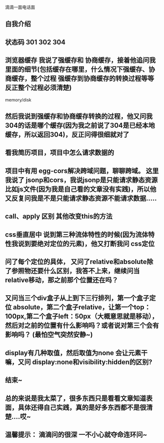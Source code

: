 滴滴一面电话面
## 自我介绍
## 状态码 301 302 304
## 浏览器缓存  我说了强缓存和 协商缓存，接着他追问我里面的细节(包括缓存在哪里，什么情况下强缓存、协商缓存，整个过程 强缓存到协商缓存的转换过程等等 反正整个过程必须清楚)
memory/disk
## 然后我说到强缓存和协商缓存转换的过程，他又问我304的话是哪个缓存(因为我之前说了304是已经本地缓存，所以返回304)，反正问得很细就对了
## 看我简历项目，项目中怎么请求数据的
## 项目中有用 egg-cors解决跨域问题，聊聊跨域。 这里我说了 jsonp和cors，我说jsonp是只能请求静态资源比如js文件(因为我是自己看的文章没有实践)，所以他又反复问我是不是只能请求静态资源不能请求数据.....

## call、apply 区别  其他改变this的方法
## css垂直居中 说到第三种流体特性的时候(因为流体特性我说到要绝对定位的元素)，他又打断我问 css定位
## 问了每个定位的具体， 又问了relative和absolute除了参照物还要什么区别，我答不上来，继续问当relative移动，那之前那个位置还在吗？


## 又问当三个div盒子从上到下三行排列，第一个盒子定位 absolute，第二个盒子relative，让第一个top：100px,第二个盒子left：50px（大概意思就是移动），然后对之前的位置有什么影响吗？或者说对第三个会有影响吗？ (最怕空气突然安静~) 

## display有几种取值，然后取值为none 会让元素干嘛，又问 display:none和visibility:hidden的区别? 

## 结束~

## 总的来说是我太菜了，很多东西只是看看文章知道表面，具体还得自己实践，真的是好多东西都不是很清楚....哎~ 
## 温馨提示： 滴滴问的很深 一不小心就夺命连环问~



